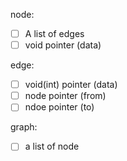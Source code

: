 node:
- [ ] A list of edges 
- [ ] void pointer (data) 

edge: 
- [ ] void(int) pointer (data)
- [ ] node pointer (from) 
- [ ] ndoe pointer (to)
 
graph: 
- [ ] a list of node 
